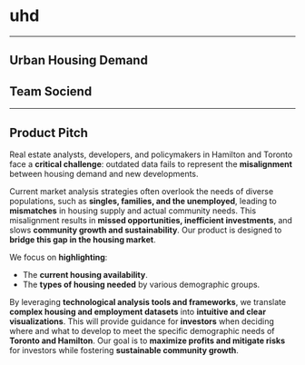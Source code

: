 # uhd
---

## Urban Housing Demand

## Team Sociend
---

## Product Pitch

Real estate analysts, developers, and policymakers in Hamilton and Toronto face a **critical challenge**: outdated data fails to represent the **misalignment** between housing demand and new developments.

Current market analysis strategies often overlook the needs of diverse populations, such as **singles, families, and the unemployed**, leading to **mismatches** in housing supply and actual community needs. This misalignment results in **missed opportunities, inefficient investments**, and slows **community growth and sustainability**. Our product is designed to **bridge this gap in the housing market**.

We focus on **highlighting**:

- The **current housing availability**.
- The **types of housing needed** by various demographic groups.

By leveraging **technological analysis tools and frameworks**, we translate **complex housing and employment datasets** into **intuitive and clear visualizations**. This will provide guidance for **investors** when deciding where and what to develop to meet the specific demographic needs of **Toronto and Hamilton**. Our goal is to **maximize profits and mitigate risks** for investors while fostering **sustainable community growth**.
